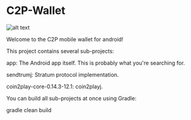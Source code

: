 # C2P-Wallet

![alt text](https://github.com/SocialSend/SocialSend/blob/master/src/qt/res/images/send_logo_horizontal.png)

Welcome to the C2P mobile wallet for android!


This project contains several sub-projects:

app: The Android app itself. This is probably what you're searching for.

sendtrumj: Stratum protocol implementation.

coin2play-core-0.14.3-12.1: coin2playj.

You can build all sub-projects at once using Gradle:

gradle clean build
